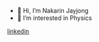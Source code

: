 - 👋 Hi, I’m Nakarin Jayjong
- 👀 I’m interested in Physics

[linkedin](https://www.linkedin.com/in/nakarin-jayjong-26b963207/)
